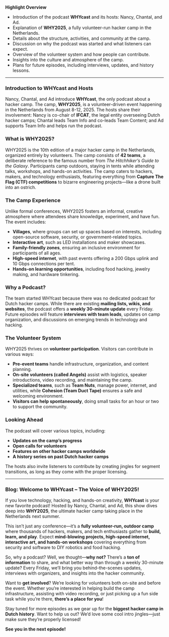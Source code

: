 **Highlight Overview**
- Introduction of the podcast **WHYcast** and its hosts: Nancy, Chantal, and Ad.
- Explanation of **WHY2025**, a fully volunteer-run hacker camp in the Netherlands.
- Details about the structure, activities, and community at the camp.
- Discussion on why the podcast was started and what listeners can expect.
- Overview of the volunteer system and how people can contribute.
- Insights into the culture and atmosphere of the camp.
- Plans for future episodes, including interviews, updates, and history lessons.

---

### **Introduction to WHYcast and Hosts**
Nancy, Chantal, and Ad introduce **WHYcast**, the only podcast about a hacker camp. The camp, **WHY2025**, is a volunteer-driven event happening in the Netherlands from August 8-12, 2025. The hosts share their involvement: Nancy is co-chair of **IFCAT**, the legal entity overseeing Dutch hacker camps; Chantal leads Team Info and co-leads Team Content; and Ad supports Team Info and helps run the podcast.

### **What is WHY2025?**
WHY2025 is the 10th edition of a major hacker camp in the Netherlands, organized entirely by volunteers. The camp consists of **42 teams**, a deliberate reference to the famous number from *The Hitchhiker’s Guide to the Galaxy*. Participants camp outdoors, staying in tents while attending talks, workshops, and hands-on activities. The camp caters to hackers, makers, and technology enthusiasts, featuring everything from **Capture The Flag (CTF) competitions** to bizarre engineering projects—like a drone built into an ostrich.

### **The Camp Experience**
Unlike formal conferences, WHY2025 fosters an informal, creative atmosphere where attendees share knowledge, experiment, and have fun. The event includes:
- **Villages**, where groups can set up spaces based on interests, including open-source software, security, or government-related topics.
- **Interactive art**, such as LED installations and maker showcases.
- **Family-friendly zones**, ensuring an inclusive environment for participants of all ages.
- **High-speed internet**, with past events offering a 200 Gbps uplink and 10 Gbps connections per tent.
- **Hands-on learning opportunities**, including food hacking, jewelry making, and hardware tinkering.

### **Why a Podcast?**
The team started WHYcast because there was no dedicated podcast for Dutch hacker camps. While there are existing **mailing lists, wikis, and websites**, the podcast offers a **weekly 30-minute update** every Friday. Future episodes will feature **interviews with team leads**, updates on camp organization, and discussions on emerging trends in technology and hacking.

### **The Volunteer System**
WHY2025 thrives on **volunteer participation**. Visitors can contribute in various ways:
- **Pre-event teams** handle infrastructure, organization, and content planning.
- **On-site volunteers (called Angels)** assist with logistics, speaker introductions, video recording, and maintaining the camp.
- **Specialized teams**, such as **Team Nuts**, manage power, internet, and utilities, while **Cohesion (Team Duct Tape)** ensures a safe and welcoming environment.
- **Visitors can help spontaneously**, doing small tasks for an hour or two to support the community.

### **Looking Ahead**
The podcast will cover various topics, including:
- **Updates on the camp’s progress**
- **Open calls for volunteers**
- **Features on other hacker camps worldwide**
- **A history series on past Dutch hacker camps**

The hosts also invite listeners to contribute by creating jingles for segment transitions, as long as they come with the proper licensing.

---

### **Blog: Welcome to WHYcast – The Voice of WHY2025!**

If you love technology, hacking, and hands-on creativity, **WHYcast** is your new favorite podcast! Hosted by Nancy, Chantal, and Ad, this show dives deep into **WHY2025**, the ultimate hacker camp taking place in the Netherlands next summer.

This isn’t just any conference—it’s a **fully volunteer-run, outdoor camp** where thousands of hackers, makers, and tech enthusiasts gather to **build, learn, and play**. Expect **mind-blowing projects, high-speed internet, interactive art, and hands-on workshops** covering everything from security and software to DIY robotics and food hacking.

So, why a podcast? Well, we thought—**why not?** There’s a **ton of information** to share, and what better way than through a weekly 30-minute update? Every Friday, we’ll bring you behind-the-scenes updates, interviews with organizers, and insights into the hacker community.

Want to **get involved**? We’re looking for volunteers both on-site and before the event. Whether you’re interested in helping build the camp infrastructure, assisting with video recording, or just picking up a fun side task while you’re there, **there’s a place for you**!

Stay tuned for more episodes as we gear up for the **biggest hacker camp in Dutch history**. Want to help us out? We’d love some cool intro jingles—just make sure they’re properly licensed!

**See you in the next episode!**

